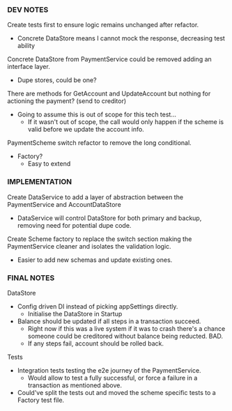 ### DEV NOTES
Create tests first to ensure logic remains unchanged after refactor.
* Concrete DataStore means I cannot mock the response, decreasing test ability

Concrete DataStore from PaymentService could be removed adding an interface layer.
* Dupe stores, could be one?

There are methods for GetAccount and UpdateAccount but nothing for actioning the payment? (send to creditor)
* Going to assume this is out of scope for this tech test...
	* If it wasn't out of scope, the call would only happen if the scheme is valid before we update the account info.

PaymentScheme switch refactor to remove the long conditional.
* Factory?
	* Easy to extend

### IMPLEMENTATION
Create DataService to add a layer of abstraction between the PaymentService and AccountDataStore
* DataService will control DataStore for both primary and backup, removing need for potential dupe code.

Create Scheme factory to replace the switch section making the PaymentService cleaner and isolates the validation logic.
* Easier to add new schemas and update existing ones.

### FINAL NOTES
DataStore
* Config driven DI instead of picking appSettings directly.
	* Initialise the DataStore in Startup
* Balance should be updated if all steps in a transaction succeed.
	* Right now if this was a live system if it was to crash there's a chance someone could be creditored without balance being reducted. BAD.
	* If any steps fail, account should be rolled back.

Tests
* Integration tests testing the e2e journey of the PaymentService.
	* Would allow to test a fully successful, or force a failure in a transaction as mentioned above.
* Could've split the tests out and moved the scheme specific tests to a Factory test file.